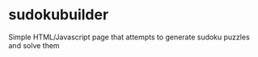 # sudokubuilder
Simple HTML/Javascript page that attempts to generate sudoku puzzles and solve them
